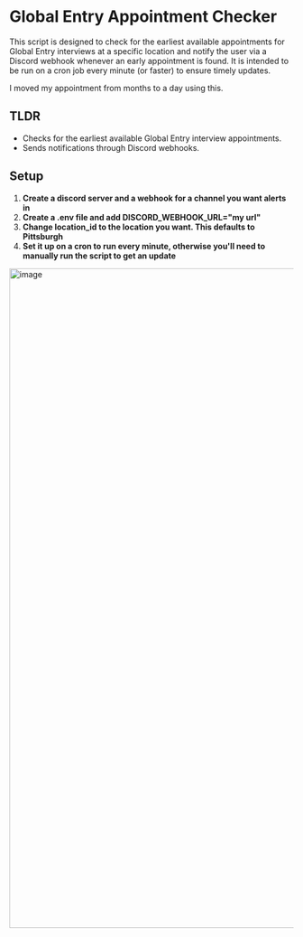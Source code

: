 # Global Entry Appointment Checker

This script is designed to check for the earliest available appointments for Global Entry interviews at a specific location and notify the user via a Discord webhook whenever an early appointment is found. It is intended to be run on a cron job every minute (or faster) to ensure timely updates.

I moved my appointment from months to a day using this.

## TLDR

- Checks for the earliest available Global Entry interview appointments.
- Sends notifications through Discord webhooks.

## Setup

1. **Create a discord server and a webhook for a channel you want alerts in**
2. **Create a .env file and add DISCORD_WEBHOOK_URL="my url"**
3. **Change location_id to the location you want. This defaults to Pittsburgh**
4. **Set it up on a cron to run every minute, otherwise you'll need to manually run the script to get an update**
   
<img width="1168" alt="image" src="https://github.com/reidcampolong/globalentry-alerts/assets/29555724/3810daaa-2f48-443c-a3a7-612490f2e60a">

